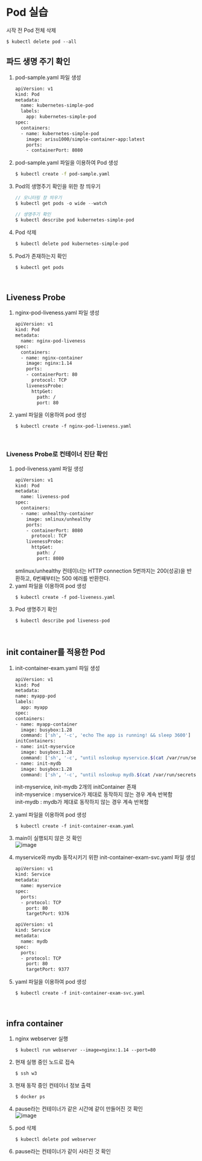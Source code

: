 # Pod 실습
시작 전 Pod 전체 삭제
```
$ kubectl delete pod --all
```

## 파드 생명 주기 확인
1. pod-sample.yaml 파일 생성  
    ```bash
    apiVersion: v1
    kind: Pod
    metadata:
      name: kubernetes-simple-pod
      labels:
        app: kubernetes-simple-pod
    spec:
      containers:
      - name: kubernetes-simple-pod
        image: arisu1000/simple-container-app:latest
        ports:
        - containerPort: 8080
    ```
2. pod-sample.yaml 파일을 이용하여 Pod 생성
    ```bash
    $ kubectl create -f pod-sample.yaml
    ```
3. Pod의 생명주기 확인을 위한 창 띄우기
    ```java
    // 모니터링 창 띄우기
    $ kubectl get pods -o wide --watch

    // 생명주기 확인
    $ kubectl describe pod kubernetes-simple-pod
    ```
4. Pod 삭제
    ```bash
    $ kubectl delete pod kubernetes-simple-pod
    ```
5. Pod가 존재하는지 확인
    ```
    $ kubectl get pods
    ```

<br>

## Liveness Probe
1. nginx-pod-liveness.yaml 파일 생성
    ```bash
    apiVersion: v1
    kind: Pod
    metadata:
      name: nginx-pod-liveness
    spec:
      containers:
      - name: nginx-container
        image: nginx:1.14
        ports:
        - containerPort: 80
          protocol: TCP
        livenessProbe:
          httpGet:
            path: /
            port: 80
    ```
2. yaml 파일을 이용하여 pod 생성
    ```
    $ kubectl create -f nginx-pod-liveness.yaml
    ```
<br>

### Liveness Probe로 컨테이너 진단 확인
1. pod-liveness.yaml 파일 생성
    ```bash
    apiVersion: v1
    kind: Pod
    metadata:
      name: liveness-pod
    spec:
      containers:
      - name: unhealthy-container
        image: smlinux/unhealthy
        ports:
        - containerPort: 8080
          protocol: TCP
        livenessProbe:
          httpGet:
            path: /
            port: 8080
    ```
    smlinux/unhealthy 컨테이너는 HTTP connection 5번까지는 200(성공)을 반환하고, 6번째부터는 500 에러를 반환한다.
2. yaml 파일을 이용하여 pod 생성
    ```
    $ kubectl create -f pod-liveness.yaml
    ```
3. Pod 생명주기 확인 
    ```
    $ kubectl describe pod liveness-pod
    ```
<br>

## init container를 적용한 Pod
1. init-container-exam.yaml 파일 생성
    ```bash
    apiVersion: v1
    kind: Pod
    metadata:
    name: myapp-pod
    labels:
      app: myapp
    spec:
    containers:
    - name: myapp-container
      image: busybox:1.28
      command: ['sh', '-c', 'echo The app is running! && sleep 3600']
    initContainers:
    - name: init-myservice
      image: busybox:1.28
      command: ['sh', '-c', "until nslookup myservice.$(cat /var/run/secrets/kubernetes.io/serviceaccount/namespace).svc.cluster.local; do echo waiting for myservice; sleep 2; done"]
    - name: init-mydb
      image: busybox:1.28
      command: ['sh', '-c', "until nslookup mydb.$(cat /var/run/secrets/kubernetes.io/serviceaccount/namespace).svc.cluster.local; do echo waiting for mydb; sleep 2; done"]
    ```
    init-myservice, init-mydb 2개의 initContainer 존재  
    init-myservice : myservice가 제대로 동작하지 않는 경우 계속 반복함  
    init-mydb : mydb가 제대로 동작하지 않는 경우 계속 반복함 
2. yaml 파일을 이용하여 pod 생성
    ```
    $ kubectl create -f init-container-exam.yaml
    ```
3. main이 실행되지 않은 것 확인  
   ![image](https://user-images.githubusercontent.com/77559262/159110914-a9ac3075-d944-45fc-8ace-0da04e9e7881.png)

4. myservice와 mydb 동작시키기 위한 init-container-exam-svc.yaml 파일 생성
    ```bash
    apiVersion: v1
    kind: Service
    metadata:
      name: myservice
    spec:
      ports:
      - protocol: TCP
        port: 80
        targetPort: 9376
    
    apiVersion: v1
    kind: Service
    metadata:
      name: mydb
    spec:
      ports:
      - protocol: TCP
        port: 80
        targetPort: 9377
    ```
5. yaml 파일을 이용하여 pod 생성
    ```
    $ kubectl create -f init-container-exam-svc.yaml
    ```
<br>

## infra container
1. nginx webserver 실행
    ```
    $ kubectl run webserver --image=nginx:1.14 --port=80
    ```
2. 현재 실행 중인 노드로 접속
    ```
    $ ssh w3
    ```
3. 현재 동작 중인 컨테이너 정보 출력
    ```
    $ docker ps
    ```
4. pause라는 컨테이너가 같은 시간에 같이 만들어진 것 확인  
   ![image](https://user-images.githubusercontent.com/77559262/159110932-c6627cdd-7004-4575-9a4c-818e93746d1a.png)

5. pod 삭제
    ```
    $ kubectl delete pod webserver
    ```
6. pause라는 컨테이너가 같이 사라진 것 확인
